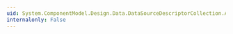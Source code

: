 ```yaml
---
uid: System.ComponentModel.Design.Data.DataSourceDescriptorCollection.Add(System.ComponentModel.Design.Data.DataSourceDescriptor)
internalonly: False
---
```


